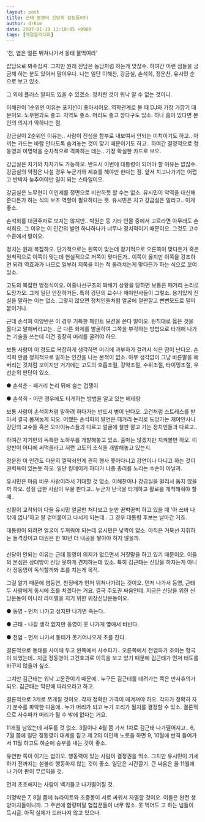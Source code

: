 ```yaml
---
layout: post
title: 근태 동영이 신당의 걸림돌이다
author: drkim
date: 2007-01-19 11:10:05 +0900
tags: [깨달음의대화]
---
```


  
'천, 염은 얼른 뛰쳐나가서 동태 물먹여라'
  

  
잡담으로 봐주십셔. 그치만 원래 진담은 농담처럼 하는게 맞잖수. 하여간 이런 점들을 궁금해 하는 분도 있어서 말이우다. 나는 일단 이해찬, 강금실, 손석희, 정운찬, 유시민 순으로 보고 있소. 
  

  
그 외에 플러스 알파도 있을 수 있겠소. 정치란 것이 워낙 알 수 없는 것이니.
  

  
이해찬이 1순위인 이유는 포지션이 좋아서이오. 역학관계로 볼 때 DJ와 가장 가깝기 때문이오. 노무현과도 좋고. 지역도 좋소. 머리도 좋고 깡다구도 있소. 하나 흠이 있다면 본인의 의지가 약하다는 점. 
  

  
강금실이 2순위인 이유는.. 사람이 진심을 함부로 내보여서 안되는 이치이기도 하고.. 아끼는 카드는 바람 안타도록 숨겨놓는 것이 맞기 때문이기도 하고.. 하여간 결정적으로 정동영과 이명박을 순차적으로 격파하는 데는.. 가장 확실한 카드로 보오. 
  

  
강금실은 차기와 차차기도 가능하오. 반드시 이번에 대통령이 되어야 할 이유는 없잖수. 강금실의 약점은 나설 경우 누군가와 제휴를 해야만 한다는 점. 앞서 치고나가기는 어렵고 반박자 늦추어야만 일이 되는 스타일이오.
  

  
강금실은 노무현이 이인제를 정면으로 비판하듯 할 수는 없소. 유시민이 악역을 대신해준다든가 하는 식의 보조 역할이 필요하다는 뜻. 유시민은 치고 강금실은 말리고.. 이게 좋소.
  

  
손석희를 대권주자로 보지는 않지만.. 박원순 등 기타 인물 중에서 고르라면 아무래도 손석희요. 그 이유는 이 인간의 발언 하나하나가 너무나 정치적이기 때문이오. 그것도 고수 수준에서 말이오. 
  

  
정치는 원래 복잡하오. 단기적으로는 왼쪽이 맞는데 장기적으로 오른쪽이 맞다든가 혹은 원칙적으로 이쪽이 맞는데 현실적으로 저쪽이 맞다든가.. 이쪽이 옳지만 이쪽을 강조하면 되려 역효과가 나므로 일부러 저쪽을 미는 척 돌려치는게 맞다든가 하는 식으로 꼬여있소. 
  

  
고도의 복잡한 방정식이오. 이중나선구조의 꽈배기 상황을 당하면 보통은 패거리 논리로 도망가오. 그게 일단 안전하거든. 특히 강단의 교수나 재야인사들이 그렇소. 용기있게 진실을 말하는 이는 없소. 그렇지 않으면 정치인들처럼 얼굴에 철판깔고 뻔뻔모드로 밀어붙이거나. 
  

  
근데 손석희 이양반은 이 경우 기특한 페인트 모션을 쓴다 말이오. 원칙대로 옳은 것을 옳다고 말해버리고는.. 곧 다른 화제를 발굴하여 그쪽을 부각하는 방법으로 타개해 나가는 기술을 쓰는데 이건 굉장히 머리를 굴려야 하오. 
  

  
보통 사람이 이 정도로 복잡하게 생각하면 머리에 과부하가 걸려서 식은 땀이 난다오. 손석희 만큼 정치적으로 말하는 인간을 나는 본적이 없소. 아무 생각없이 그냥 바른말을 해버리는 것처럼 보이지만 거기에는 고도의 호흡조절, 강약조절, 수위조절, 타이밍조절, 우선순위 판단이 있소. 
  

  
● 손석춘 - 패거리 논리 뒤에 숨는 겁쟁이
  
● 손석희 - 어떤 경우에도 타개하는 방법을 알고 있는 베테랑
  

  
보통 사람이 손석희처럼 말하려 하다가는 반드시 병이 난다오. 고건처럼 스트레스를 받아서 결국 몸져눕게 되오. 어쨌든 손석희의 발언은 패거리 논리로 도망가는 재야인사나 강단의 교수들 혹은 오마이뉴스들과 다르고 얼굴에 철판 깔고 가는 정치인들과 다르고.. 
  

  
하여간 자기만의 독특한 노하우를 개발해놓고 있소. 출마는 않겠지만 지켜볼만 하오. 이 양반이 어디에 써먹을라고 저런 고도의 초식을 개발해놓고 있는지.
  

  
정운찬 이 인간도 다분히 껄떡쇠인게 괜히 행사 쫓아다니고 강연이나 다니고 하는 것이 권력욕이 있는듯 하오. 일단 킹메이커 하다가 나중 총리를 노리는 수순이 아닐까.
  

  
유시민은 마음 비운 사람이라서 기대할 것 없소. 이해찬이나 강금실을 멀리서 돕지 않을까 하오. 성질 급한 사람이 우물 판다고.. 누군가 난국을 타개하고 활로를 개척해줘야 할 때.. 
  

  
상황이 교착되어 다들 유시민 얼굴만 쳐다보고 눈만 꿈벅꿈벅 하고 있을 때 '아 쓰바 나밖에 없나'하고 팔 걷어붙이고 나서게 되는데.. 그 경우 대통령 후보는 날아간 거죠. 
  

  
대통령이 되려면 얼굴이 두꺼워야 되는데 유시민은 낯짝이 얇소. 아직은 거북선 지휘하는 돌격장이고 대권은 한 10년 더 내공을 쌓아야 하지 않을까.
  

  
###
  

  
신당이 안되는 이유는 근태 동영이 의지가 없으면서 거짓말을 하고 있기 때문이오. 이들의 본심은 상대방이 신당 못하게 견제하는데 있소. 특히 김근태는 신당을 하자는게 아니라 정동영이 독식할까봐 초를 치는게 목적.
  

  
그걸 알기 때문에 염동연, 천정배가 먼저 뛰쳐나가려는 것이오. 먼저 나가서 동영, 근태 두 사람에게 동시에 초를 치겠다는 거요. 결국 주도권 싸움인데. 지금은 신당을 위한 신당운동이 아니라 라이벌을 치기 위한 위장신당운동이오.
  

  
● 동영 - 먼저 나가고 싶지만 나가면 죽는다.
  
● 근태 - 나갈 생각 없지만 동영이 못 나가게 옆에서 비빈다.
  
● 천염 - 먼저 나가서 동태가 못기어나오게 초를 친다. 
  

  
결론적으로 동태를 사이에 두고 왼쪽에서 사수파가.. 오른쪽에서 천염파가 조이는 형국이 되었는데.. 지금 정동영이 고건효과로 이득을 보고 있기 때문에 김근태가 먼저 태도를 바꾸지 않을까 싶소. 
  

  
그치만 김근태는 워낙 고문관이기 때문에.. 누구든 김근태를 데려가는 쪽은 만사휴의가 되오. 김근태는 막판에 따라오라고 하고.
  

  
결론적으로 3개로 쪼개질 것이오. 각자 정확한 가격이 매겨져야 하오. 각자가 정확히 자기 분수를 파악한 다음에.. 누가 머리가 되고 누가 꼬리가 될지를 결정할 수 있소. 결론적으로 사수파가 머리가 될 수 밖에 없다는 거요. 
  

  
11개월 남았는데 서두를 것 없소. 3월이나 4월 쯤 가서 1차로 김근태 나가떨어지고.. 6, 7월 쯤에 일단 정동영이 대세를 잡고 제 2의 이인제 노릇을 하면 9, 10월에 반격 들어가서 11월 하고도 하순에 승부를 내는 것이 좋소.
  

  
유연한 쪽이 이기는 법이오. 행동력이 있는 사람이 결정권을 먹소. 그치만 유시민이 가세하기 전까지는 섣불리 행동하지 않는 것이 좋소. 일단은 시간끌기. 큰 싸움은 올 11월에나 가야 판이 무르익을 것. 
  

  
먼저 초조해지는 사람이 백기들고 나가떨어질 것. 
  

  
이명박은 7, 8월 쯤에 뉴라이트와 조중동이 서로 싸워서 자멸할 것이오. 이들은 완전 생양아치들이니까. 그 주변에 함량미달 협잡꾼들이 너무 많소. 못 먹어도 고 하는 넘들이 득시글. 아직 실체가 드러나지 않고 있으나.